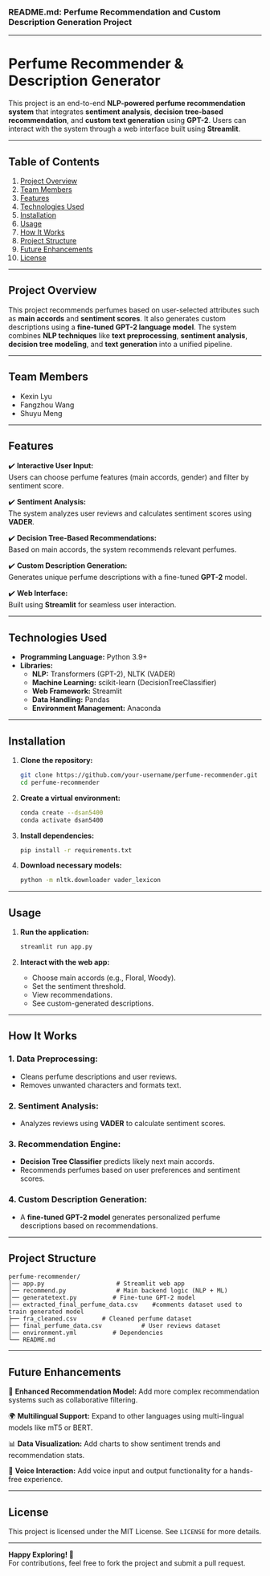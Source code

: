 ### **README.md: Perfume Recommendation and Custom Description Generation Project**  

---

# **Perfume Recommender & Description Generator**  
This project is an end-to-end **NLP-powered perfume recommendation system** that integrates **sentiment analysis**, **decision tree-based recommendation**, and **custom text generation** using **GPT-2**. Users can interact with the system through a web interface built using **Streamlit**.

---

## **Table of Contents**  

1. [Project Overview](#project-overview) 
2. [Team Members](#team-members)
3. [Features](#features)  
4. [Technologies Used](#technologies-used)  
5. [Installation](#installation)  
6. [Usage](#usage)  
7. [How It Works](#how-it-works)  
8. [Project Structure](#project-structure)  
9. [Future Enhancements](#future-enhancements)  
10. [License](#license)  

---

## **Project Overview**  

This project recommends perfumes based on user-selected attributes such as **main accords** and **sentiment scores**. It also generates custom descriptions using a **fine-tuned GPT-2 language model**. The system combines **NLP techniques** like **text preprocessing**, **sentiment analysis**, **decision tree modeling**, and **text generation** into a unified pipeline.

---

## **Team Members**

* Kexin Lyu
* Fangzhou Wang
* Shuyu Meng

---

## **Features**  

✔️ **Interactive User Input:**  
Users can choose perfume features (main accords, gender) and filter by sentiment score.  

✔️ **Sentiment Analysis:**  
The system analyzes user reviews and calculates sentiment scores using **VADER**.  

✔️ **Decision Tree-Based Recommendations:**  
Based on main accords, the system recommends relevant perfumes.  

✔️ **Custom Description Generation:**  
Generates unique perfume descriptions with a fine-tuned **GPT-2** model.  

✔️ **Web Interface:**  
Built using **Streamlit** for seamless user interaction.  

---

## **Technologies Used**  

- **Programming Language:** Python 3.9+  
- **Libraries:**  
  - **NLP:** Transformers (GPT-2), NLTK (VADER)  
  - **Machine Learning:** scikit-learn (DecisionTreeClassifier)  
  - **Web Framework:** Streamlit  
  - **Data Handling:** Pandas  
  - **Environment Management:** Anaconda  

---

## **Installation**  

1. **Clone the repository:**  
   ```bash
   git clone https://github.com/your-username/perfume-recommender.git
   cd perfume-recommender
   ```

2. **Create a virtual environment:**  
   ```bash
   conda create --dsan5400 
   conda activate dsan5400
   ```

3. **Install dependencies:**  
   ```bash
   pip install -r requirements.txt
   ```

4. **Download necessary models:**  
   ```bash
   python -m nltk.downloader vader_lexicon
   ```

---

## **Usage**  

1. **Run the application:**  
   ```bash
   streamlit run app.py
   ```

2. **Interact with the web app:**  
   - Choose main accords (e.g., Floral, Woody).  
   - Set the sentiment threshold.  
   - View recommendations.  
   - See custom-generated descriptions.  

---

## **How It Works**  

### **1. Data Preprocessing:**  
- Cleans perfume descriptions and user reviews.  
- Removes unwanted characters and formats text.

### **2. Sentiment Analysis:**  
- Analyzes reviews using **VADER** to calculate sentiment scores.

### **3. Recommendation Engine:**  
- **Decision Tree Classifier** predicts likely next main accords.  
- Recommends perfumes based on user preferences and sentiment scores.

### **4. Custom Description Generation:**  
- A **fine-tuned GPT-2 model** generates personalized perfume descriptions based on recommendations.

---

## **Project Structure**  

```
perfume-recommender/
│── app.py                    # Streamlit web app
│── recommend.py              # Main backend logic (NLP + ML)
│── generatetext.py          # Fine-tune GPT-2 model
│── extracted_final_perfume_data.csv    #comments dataset used to train generated model
├── fra_cleaned.csv       # Cleaned perfume dataset
├── final_perfume_data.csv           # User reviews dataset
│── environment.yml          # Dependencies
└── README.md
```

---

## **Future Enhancements**  

🔮 **Enhanced Recommendation Model:** Add more complex recommendation systems such as collaborative filtering.  

🌍 **Multilingual Support:** Expand to other languages using multi-lingual models like mT5 or BERT.  

📊 **Data Visualization:** Add charts to show sentiment trends and recommendation stats.  

💬 **Voice Interaction:** Add voice input and output functionality for a hands-free experience.  

---

## **License**  

This project is licensed under the MIT License. See `LICENSE` for more details.  

---

**Happy Exploring! 🚀**  
For contributions, feel free to fork the project and submit a pull request. 